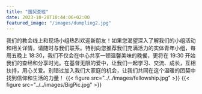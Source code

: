 ```yaml
---
title: "團契查經"
date: 2023-10-28T10:44:06+02:00
featured_image: "/images/dumpling2.jpg"
---
```


我们的教会线上和现场小组热烈欢迎新朋友！如果您渴望深入了解我们的小组活动和相关详情，请随时与我们联系。特别向您推荐我们充满活力的实体青年小组，每周五晚上 18:30，我们不仅会在中心共享一顿温馨美味的晚餐，更将在 19:30 开始我们的查经和分享时光。在基督无限的爱中，让我们一起学习、交流、成长，互相扶持，用心关爱。别错过加入我们大家庭的机会，让我们共同在这个温暖的团契中找到信仰和生活的力量！
{{< figure src="../../images/fellowship.jpg" >}}
{{< figure src="../../images/BigPic.jpg" >}}
